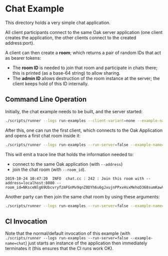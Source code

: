 # Chat Example

This directory holds a very simple chat application.

All client participants connect to the same Oak server application (one client
creates the application, the other clients connect to the created address:port).

A client can then create a **room**; which returns a pair of random IDs that act
as bearer tokens:

- The **room ID** is needed to join that room and participate in chats there;
  this is printed (as a base-64 string) to allow sharing.
- The **admin ID** allows destruction of the room instance at the server; the
  client keeps hold of this ID internally.

## Command Line Operation

Initially, the chat example needs to be built, and the server started:

```bash
./scripts/runner --logs run-examples --client-variant=none --example-name=chat
```

After this, one can run the first client, which connects to the Oak Application
and opens a first chat room inside it:

```bash
./scripts/runner --logs run-examples --run-server=false --example-name=chat --client-additional-args=--test=false
```

This will emit a trace line that holds the information needed to:

- connect to the same Oak application (with `--address`)
- join the chat room (with `--room_id`).

```log
2019-10-24 10:47:20  INFO  chat.cc : 242 : Join this room with --address=localhost:8080 --room_id=NKsceNlg69UbcvryfzmFGnMv9qnZ0DYh6u6gJxujnPPxvHsxMehoD368sumKawVaq9WaSkzrcStoNYLvVNdzhA==
```

Another party can then join the same chat room by using these arguments:

```bash
./scripts/runner --logs run-examples --run-server=false --example-name=chat --client-additional-args=--test=false --client-additional-args=--room_id=NKsceNlg69UbcvryfzmFGnMv9qnZ0DYh6u6gJxujnPPxvHsxMehoD368sumKawVaq9WaSkzrcStoNYLvVNdzhA==
```

## CI Invocation

Note that the normal/default invocation of this example (with
`./scripts/runner --logs run-examples --run-server=false --example-name=chat`)
just starts an instance of the application then immediately terminates it (this
ensures that the CI runs work OK).
